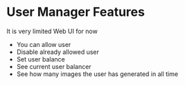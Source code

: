 # User Manager Features

It is very limited Web UI for now

- You can allow user
- Disable already allowed user
- Set user balance
- See current user balancer
- See how many images the user has generated in all time
